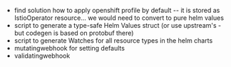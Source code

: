 - find solution how to apply openshift profile by default
  -- it is stored as IstioOperator resource... we would need to convert to pure helm values
- script to generate a type-safe Helm Values struct (or use upstream's - but codegen is based on protobuf there)
- script to generate Watches for all resource types in the helm charts
- mutatingwebhook for setting defaults
- validatingwebhook
